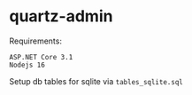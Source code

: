 # quartz-admin

Requirements:

```
ASP.NET Core 3.1
Nodejs 16
```

Setup db tables for sqlite via `tables_sqlite.sql`
